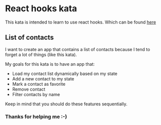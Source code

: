 # React hooks kata

This kata is intended to learn to use react hooks. Which can be found [here](https://reactjs.org/docs/hooks-reference.html)

## List of contacts

I want to create an app that contains a list of contacts because I tend to forget a lot of things (like this kata).

My goals for this kata is to have an app that:

- Load my contact list dynamically based on my state
- Add a new contact to my state
- Mark a contact as favorite
- Remove contact
- Filter contacts by name

Keep in mind that you should do these features sequentially.

### Thanks for helping me :-)
